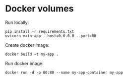 # Docker volumes

Run locally:

    pip install -r requirements.txt
    uvicorn main:app --host=0.0.0.0 --port=80

Create docker image:
    
    docker build -t my-app .

Run docker image:

    docker run -d -p 80:80 --name my-app-container my-app 
